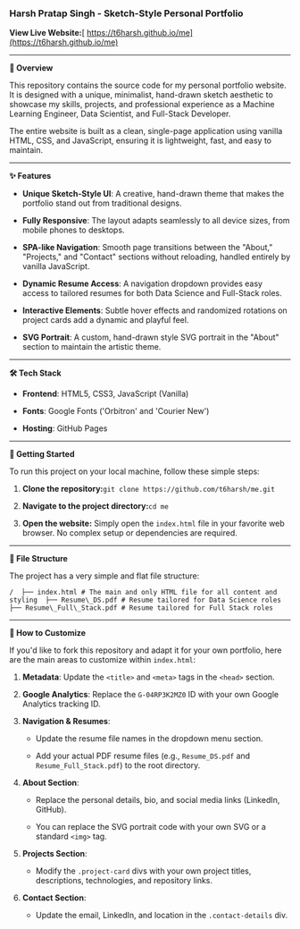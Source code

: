 ### **Harsh Pratap Singh - Sketch-Style Personal Portfolio**

**View Live Website:**[ https://t6harsh.github.io/me](https://t6harsh.github.io/me)

***

**📝 Overview**

This repository contains the source code for my personal portfolio website. It is designed with a unique, minimalist, hand-drawn sketch aesthetic to showcase my skills, projects, and professional experience as a Machine Learning Engineer, Data Scientist, and Full-Stack Developer.

The entire website is built as a clean, single-page application using vanilla HTML, CSS, and JavaScript, ensuring it is lightweight, fast, and easy to maintain.

***

**✨ Features**

- **Unique Sketch-Style UI**: A creative, hand-drawn theme that makes the portfolio stand out from traditional designs.

- **Fully Responsive**: The layout adapts seamlessly to all device sizes, from mobile phones to desktops.

- **SPA-like Navigation**: Smooth page transitions between the "About," "Projects," and "Contact" sections without reloading, handled entirely by vanilla JavaScript.

- **Dynamic Resume Access**: A navigation dropdown provides easy access to tailored resumes for both Data Science and Full-Stack roles.

- **Interactive Elements**: Subtle hover effects and randomized rotations on project cards add a dynamic and playful feel.

- **SVG Portrait**: A custom, hand-drawn style SVG portrait in the "About" section to maintain the artistic theme.

***

**🛠️ Tech Stack**

- **Frontend**: HTML5, CSS3, JavaScript (Vanilla)

- **Fonts**: Google Fonts ('Orbitron' and 'Courier New')

- **Hosting**: GitHub Pages

***

**🚀 Getting Started**

To run this project on your local machine, follow these simple steps:

1. **Clone the repository:**`git clone https://github.com/t6harsh/me.git`

2. **Navigate to the project directory:**`cd me`

3. **Open the website:** Simply open the `index.html` file in your favorite web browser. No complex setup or dependencies are required.

***

**📂 File Structure**

The project has a very simple and flat file structure:

`/ 
├── index.html # The main and only HTML file for all content and styling 
├── Resume\_DS.pdf # Resume tailored for Data Science roles 
├── Resume\_Full\_Stack.pdf # Resume tailored for Full Stack roles`

***

**🔧 How to Customize**

If you'd like to fork this repository and adapt it for your own portfolio, here are the main areas to customize within `index.html`:

1. **Metadata**: Update the `<title>` and `<meta>` tags in the `<head>` section.

2. **Google Analytics**: Replace the `G-04RP3K2MZ0` ID with your own Google Analytics tracking ID.

3. **Navigation & Resumes**:

   - Update the resume file names in the dropdown menu section.

   - Add your actual PDF resume files (e.g., `Resume_DS.pdf` and `Resume_Full_Stack.pdf`) to the root directory.

4. **About Section**:

   - Replace the personal details, bio, and social media links (LinkedIn, GitHub).

   - You can replace the SVG portrait code with your own SVG or a standard `<img>` tag.

5. **Projects Section**:

   - Modify the `.project-card` divs with your own project titles, descriptions, technologies, and repository links.

6. **Contact Section**:

   - Update the email, LinkedIn, and location in the `.contact-details` div.
